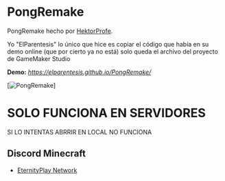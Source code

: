 # PongRemake
PongRemake hecho por [HektorProfe](https://hektorprofe.net).

Yo "ElParentesis" lo único que hice es copiar el código que había en su demo online (que por cierto ya no está) solo queda el archivo del proyecto de GameMaker Studio

**Demo:**
_https://elparentesis.github.io/PongRemake/_

[![PongRemake](https://i.imgur.com/Um8KcPm.png)]

# SOLO FUNCIONA EN SERVIDORES
SI LO INTENTAS ABRRIR EN LOCAL NO FUNCIONA

## Discord Minecraft
  - [EternityPlay Network](http://eternityplay.com/discord)
  
